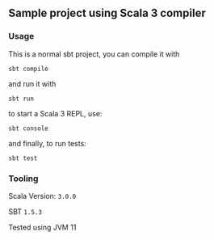 ## Sample project using Scala 3 compiler

### Usage

This is a normal sbt project, you can compile it with
```
sbt compile
```
and run it with
```
sbt run
```
to start a Scala 3 REPL, use:
```
sbt console
``` 
and finally, to run tests:
```
sbt test
```
### Tooling
Scala Version: `3.0.0`

SBT `1.5.3`

Tested using JVM 11